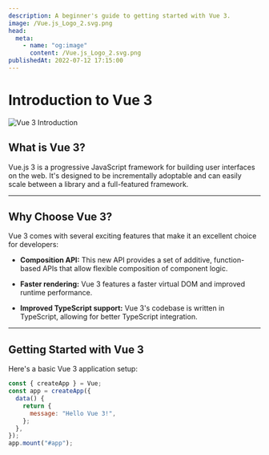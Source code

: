 ```yaml
---
description: A beginner's guide to getting started with Vue 3.
image: /Vue.js_Logo_2.svg.png
head:
  meta:
    - name: "og:image"
      content: /Vue.js_Logo_2.svg.png
publishedAt: 2022-07-12 17:15:00
---
```


# Introduction to Vue 3

![Vue 3 Introduction](/Vue.js_Logo_2.svg.png)

## What is Vue 3?

Vue.js 3 is a progressive JavaScript framework for building user interfaces on the web. It's designed to be incrementally adoptable and can easily scale between a library and a full-featured framework.

---

## Why Choose Vue 3?

Vue 3 comes with several exciting features that make it an excellent choice for developers:

- **Composition API:** This new API provides a set of additive, function-based APIs that allow flexible composition of component logic.

- **Faster rendering:** Vue 3 features a faster virtual DOM and improved runtime performance.

- **Improved TypeScript support:** Vue 3's codebase is written in TypeScript, allowing for better TypeScript integration.

---

## Getting Started with Vue 3

Here's a basic Vue 3 application setup:

```javascript
const { createApp } = Vue;
const app = createApp({
  data() {
    return {
      message: "Hello Vue 3!",
    };
  },
});
app.mount("#app");
```

